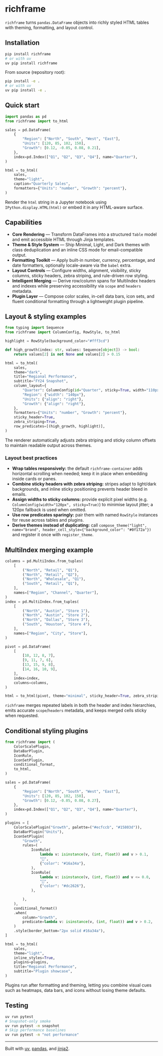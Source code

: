 # richframe

`richframe` turns `pandas.DataFrame` objects into richly styled HTML tables with theming, formatting, and layout control.

## Installation

```bash
pip install richframe
# or with uv
uv pip install richframe
```

From source (repository root):

```bash
pip install -e .
# or with uv
uv pip install -e .
```

## Quick start

```python
import pandas as pd
from richframe import to_html

sales = pd.DataFrame(
    {
        "Region": ["North", "South", "West", "East"],
        "Units": [120, 85, 102, 150],
        "Growth": [0.12, -0.05, 0.08, 0.21],
    },
    index=pd.Index(["Q1", "Q2", "Q3", "Q4"], name="Quarter"),
)

html = to_html(
    sales,
    theme="light",
    caption="Quarterly Sales",
    formatters={"Units": "number", "Growth": "percent"},
)
```

Render the `html` string in a Jupyter notebook using `IPython.display.HTML(html)` or embed it in any HTML-aware surface.

## Capabilities

- **Core Rendering** — Transform DataFrames into a structured `Table` model and emit accessible HTML through Jinja templates.
- **Theme & Style System** — Ship Minimal, Light, and Dark themes with class deduplication and an inline CSS mode for email-compatible output.
- **Formatting Toolkit** — Apply built-in number, currency, percentage, and date formatters, optionally locale-aware via the `babel` extra.
- **Layout Controls** — Configure widths, alignment, visibility, sticky columns, sticky headers, zebra striping, and rule-driven row styling.
- **Intelligent Merging** — Derive row/column spans for MultiIndex headers and indexes while preserving accessibility via `scope` and `headers` metadata.
- **Plugin Layer** — Compose color scales, in-cell data bars, icon sets, and fluent conditional formatting through a lightweight plugin pipeline.

## Layout & styling examples

```python
from typing import Sequence
from richframe import ColumnConfig, RowStyle, to_html

highlight = RowStyle(background_color="#fff3cd")

def high_growth(index: str, values: Sequence[object]) -> bool:
    return values[2] is not None and values[2] > 0.15

html = to_html(
    sales,
    theme="dark",
    title="Regional Performance",
    subtitle="FY24 Snapshot",
    column_layout={
        "Quarter": ColumnConfig(id="Quarter", sticky=True, width="110px"),
        "Region": {"width": "140px"},
        "Units": {"align": "right"},
        "Growth": {"align": "right"},
    },
    formatters={"Units": "number", "Growth": "percent"},
    sticky_header=True,
    zebra_striping=True,
    row_predicates=[(high_growth, highlight)],
)
```

The renderer automatically adjusts zebra striping and sticky column offsets to maintain readable output across themes.

### Layout best practices

- **Wrap tables responsively:** the default `richframe-container` adds horizontal scrolling when needed; keep it in place when embedding inside cards or panes.
- **Combine sticky headers with zebra striping:** stripes adapt to light/dark backgrounds, and inline sticky positioning prevents header bleed in emails.
- **Assign widths to sticky columns:** provide explicit pixel widths (e.g. `ColumnConfig(width="120px", sticky=True)`) to minimise layout jitter; a 120px fallback is used when omitted.
- **Use row predicates sparingly:** pair them with named `RowStyle` instances for reuse across tables and plugins.
- **Derive themes instead of duplicating:** call `compose_theme("light", name="brand", header_cell_style={"background_color": "#0f172a"})` and register it once with `register_theme`.

## MultiIndex merging example

```python
columns = pd.MultiIndex.from_tuples(
    [
        ("North", "Retail", "Q1"),
        ("North", "Retail", "Q2"),
        ("North", "Wholesale", "Q1"),
        ("South", "Retail", "Q1"),
    ],
    names=["Region", "Channel", "Quarter"],
)
index = pd.MultiIndex.from_tuples(
    [
        ("North", "Austin", "Store 1"),
        ("North", "Austin", "Store 2"),
        ("North", "Dallas", "Store 3"),
        ("South", "Houston", "Store 4"),
    ],
    names=["Region", "City", "Store"],
)

pivot = pd.DataFrame(
    [
        [10, 12, 8, 7],
        [9, 11, 7, 6],
        [13, 15, 9, 8],
        [14, 16, 10, 9],
    ],
    index=index,
    columns=columns,
)

html = to_html(pivot, theme="minimal", sticky_header=True, zebra_striping=True)
```

`richframe` merges repeated labels in both the header and index hierarchies, emits accurate `scope`/`headers` metadata, and keeps merged cells sticky when requested.

## Conditional styling plugins

```python
from richframe import (
    ColorScalePlugin,
    DataBarPlugin,
    IconRule,
    IconSetPlugin,
    conditional_format,
    to_html,
)

sales = pd.DataFrame(
    {
        "Region": ["North", "South", "West", "East"],
        "Units": [120, 85, 102, 150],
        "Growth": [0.12, -0.05, 0.08, 0.27],
    },
    index=pd.Index(["Q1", "Q2", "Q3", "Q4"], name="Quarter"),
)

plugins = [
    ColorScalePlugin("Growth", palette=("#ecfccb", "#15803d")),
    DataBarPlugin("Units"),
    IconSetPlugin(
        "Growth",
        rules=(
            IconRule(
                lambda v: isinstance(v, (int, float)) and v > 0.1,
                "🔺",
                {"color": "#16a34a"},
            ),
            IconRule(
                lambda v: isinstance(v, (int, float)) and v <= 0.0,
                "🔻",
                {"color": "#dc2626"},
            ),

        ),
    ),
    conditional_format()
    .when(
        column="Growth",
        predicate=lambda v: isinstance(v, (int, float)) and v > 0.2,
    )
    .style(border_bottom="2px solid #16a34a"),
]

html = to_html(
    sales,
    theme="light",
    inline_styles=True,
    plugins=plugins,
    title="Regional Performance",
    subtitle="Plugin showcase",
)
```

Plugins run after formatting and theming, letting you combine visual cues such as heatmaps, data bars, and icons without losing theme defaults.

## Testing

```bash
uv run pytest
# Snapshot-only smoke
uv run pytest -m snapshot
# Skip performance baselines
uv run pytest -m "not performance"
```

---

Built with [uv](https://docs.astral.sh/uv/), [pandas](https://pandas.pydata.org/), and [jinja2](https://jinja.palletsprojects.com/en/stable/).
